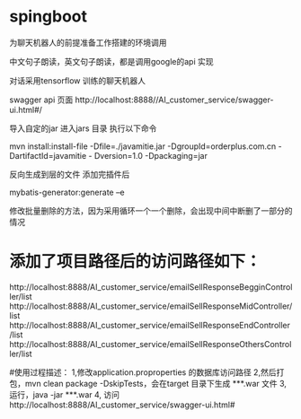 # spingboot
为聊天机器人的前提准备工作搭建的环境调用

中文句子朗读，英文句子朗读，都是调用google的api 实现

对话采用tensorflow 训练的聊天机器人

swagger api 页面
http://localhost:8888//AI_customer_service/swagger-ui.html#/


导入自定的jar 
进入jars 目录 执行以下命令

mvn install:install-file -Dfile=./javamitie.jar -DgroupId=orderplus.com.cn -DartifactId=javamitie - Dversion=1.0 -Dpackaging=jar



反向生成到层的文件  添加完插件后

mybatis-generator:generate –e 


修改批量删除的方法，因为采用循环一个一个删除，会出现中间中断删了一部分的情况


# 添加了项目路径后的访问路径如下：
http://localhost:8888/AI_customer_service/emailSellResponseBegginController/list
http://localhost:8888/AI_customer_service/emailSellResponseMidController/list
http://localhost:8888/AI_customer_service/emailSellResponseEndController/list
http://localhost:8888/AI_customer_service/emailSellResponseOthersController/list




#使用过程描述：
1,修改application.proproperties 的数据库访问路径
2,然后打包，mvn clean package -DskipTests，会在target 目录下生成 ***.war 文件
3, 运行，java -jar  ***.war 
4, 访问 http://localhost:8888/AI_customer_service/swagger-ui.html#
